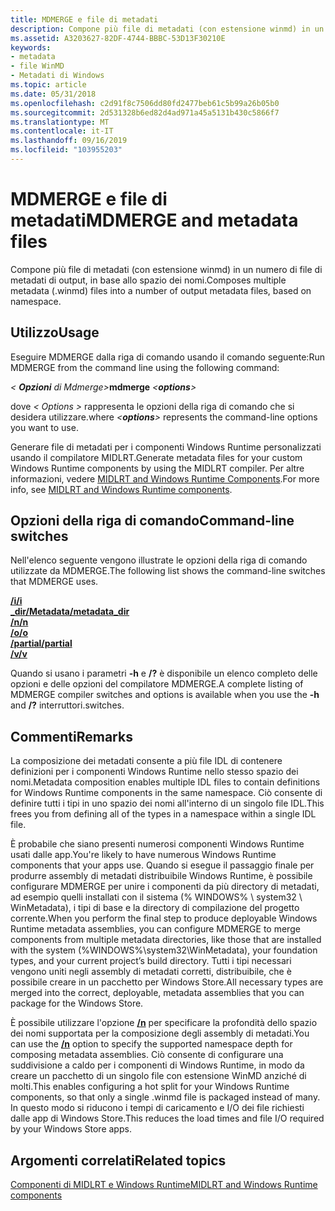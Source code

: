 ```yaml
---
title: MDMERGE e file di metadati
description: Compone più file di metadati (con estensione winmd) in un numero di file di metadati di output, in base allo spazio dei nomi.
ms.assetid: A3203627-82DF-4744-BBBC-53D13F30210E
keywords:
- metadata
- file WinMD
- Metadati di Windows
ms.topic: article
ms.date: 05/31/2018
ms.openlocfilehash: c2d91f8c7506dd80fd2477beb61c5b99a26b05b0
ms.sourcegitcommit: 2d531328b6ed82d4ad971a45a5131b430c5866f7
ms.translationtype: MT
ms.contentlocale: it-IT
ms.lasthandoff: 09/16/2019
ms.locfileid: "103955203"
---
```

# <a name="mdmerge-and-metadata-files"></a><span data-ttu-id="0bed5-106">MDMERGE e file di metadati</span><span class="sxs-lookup"><span data-stu-id="0bed5-106">MDMERGE and metadata files</span></span>

<span data-ttu-id="0bed5-107">Compone più file di metadati (con estensione winmd) in un numero di file di metadati di output, in base allo spazio dei nomi.</span><span class="sxs-lookup"><span data-stu-id="0bed5-107">Composes multiple metadata (.winmd) files into a number of output metadata files, based on namespace.</span></span>

## <a name="usage"></a><span data-ttu-id="0bed5-108">Utilizzo</span><span class="sxs-lookup"><span data-stu-id="0bed5-108">Usage</span></span>

<span data-ttu-id="0bed5-109">Eseguire MDMERGE dalla riga di comando usando il comando seguente:</span><span class="sxs-lookup"><span data-stu-id="0bed5-109">Run MDMERGE from the command line using the following command:</span></span>

<span data-ttu-id="0bed5-110"> *< ***Opzioni*** di Mdmerge>*</span><span class="sxs-lookup"><span data-stu-id="0bed5-110">**mdmerge** *<***options***>*</span></span>

<span data-ttu-id="0bed5-111">dove *<  Options >* rappresenta le opzioni della riga di comando che si desidera utilizzare.</span><span class="sxs-lookup"><span data-stu-id="0bed5-111">where *<***options***>* represents the command-line options you want to use.</span></span>

<span data-ttu-id="0bed5-112">Generare file di metadati per i componenti Windows Runtime personalizzati usando il compilatore MIDLRT.</span><span class="sxs-lookup"><span data-stu-id="0bed5-112">Generate metadata files for your custom Windows Runtime components by using the MIDLRT compiler.</span></span> <span data-ttu-id="0bed5-113">Per altre informazioni, vedere [MIDLRT and Windows Runtime Components](midlrt-and-windows-runtime-components.md).</span><span class="sxs-lookup"><span data-stu-id="0bed5-113">For more info, see [MIDLRT and Windows Runtime components](midlrt-and-windows-runtime-components.md).</span></span>

## <a name="command-line-switches"></a><span data-ttu-id="0bed5-114">Opzioni della riga di comando</span><span class="sxs-lookup"><span data-stu-id="0bed5-114">Command-line switches</span></span>

<span data-ttu-id="0bed5-115">Nell'elenco seguente vengono illustrate le opzioni della riga di comando utilizzate da MDMERGE.</span><span class="sxs-lookup"><span data-stu-id="0bed5-115">The following list shows the command-line switches that MDMERGE uses.</span></span>

<dl>

[<span data-ttu-id="0bed5-116">**/i**</span><span class="sxs-lookup"><span data-stu-id="0bed5-116">**/i**</span></span>](-mdmerge-i.md)  
[<span data-ttu-id="0bed5-117">**\_dir/Metadata**</span><span class="sxs-lookup"><span data-stu-id="0bed5-117">**/metadata\_dir**</span></span>](-mdmerge-metadata-dir.md)  
[<span data-ttu-id="0bed5-118">**/n**</span><span class="sxs-lookup"><span data-stu-id="0bed5-118">**/n**</span></span>](-mdmerge-n.md)  
[<span data-ttu-id="0bed5-119">**/o**</span><span class="sxs-lookup"><span data-stu-id="0bed5-119">**/o**</span></span>](-mdmerge-o.md)  
[<span data-ttu-id="0bed5-120">**/partial**</span><span class="sxs-lookup"><span data-stu-id="0bed5-120">**/partial**</span></span>](-mdmerge-partial.md)  
[<span data-ttu-id="0bed5-121">**/v**</span><span class="sxs-lookup"><span data-stu-id="0bed5-121">**/v**</span></span>](-mdmerge-v.md)  
</dl>

<span data-ttu-id="0bed5-122">Quando si usano i parametri **-h** e **/?** è disponibile un elenco completo delle opzioni e delle opzioni del compilatore MDMERGE.</span><span class="sxs-lookup"><span data-stu-id="0bed5-122">A complete listing of MDMERGE compiler switches and options is available when you use the **-h** and **/?**</span></span> <span data-ttu-id="0bed5-123">interruttori.</span><span class="sxs-lookup"><span data-stu-id="0bed5-123">switches.</span></span>

## <a name="remarks"></a><span data-ttu-id="0bed5-124">Commenti</span><span class="sxs-lookup"><span data-stu-id="0bed5-124">Remarks</span></span>

<span data-ttu-id="0bed5-125">La composizione dei metadati consente a più file IDL di contenere definizioni per i componenti Windows Runtime nello stesso spazio dei nomi.</span><span class="sxs-lookup"><span data-stu-id="0bed5-125">Metadata composition enables multiple IDL files to contain definitions for Windows Runtime components in the same namespace.</span></span> <span data-ttu-id="0bed5-126">Ciò consente di definire tutti i tipi in uno spazio dei nomi all'interno di un singolo file IDL.</span><span class="sxs-lookup"><span data-stu-id="0bed5-126">This frees you from defining all of the types in a namespace within a single IDL file.</span></span>

<span data-ttu-id="0bed5-127">È probabile che siano presenti numerosi componenti Windows Runtime usati dalle app.</span><span class="sxs-lookup"><span data-stu-id="0bed5-127">You're likely to have numerous Windows Runtime components that your apps use.</span></span> <span data-ttu-id="0bed5-128">Quando si esegue il passaggio finale per produrre assembly di metadati distribuibile Windows Runtime, è possibile configurare MDMERGE per unire i componenti da più directory di metadati, ad esempio quelli installati con il sistema (% WINDOWS% \\ system32 \\ WinMetadata), i tipi di base e la directory di compilazione del progetto corrente.</span><span class="sxs-lookup"><span data-stu-id="0bed5-128">When you perform the final step to produce deployable Windows Runtime metadata assemblies, you can configure MDMERGE to merge components from multiple metadata directories, like those that are installed with the system (%WINDOWS%\\system32\\WinMetadata), your foundation types, and your current project’s build directory.</span></span> <span data-ttu-id="0bed5-129">Tutti i tipi necessari vengono uniti negli assembly di metadati corretti, distribuibile, che è possibile creare in un pacchetto per Windows Store.</span><span class="sxs-lookup"><span data-stu-id="0bed5-129">All necessary types are merged into the correct, deployable, metadata assemblies that you can package for the Windows Store.</span></span>

<span data-ttu-id="0bed5-130">È possibile utilizzare l'opzione [**/n**](-mdmerge-n.md) per specificare la profondità dello spazio dei nomi supportata per la composizione degli assembly di metadati.</span><span class="sxs-lookup"><span data-stu-id="0bed5-130">You can use the [**/n**](-mdmerge-n.md) option to specify the supported namespace depth for composing metadata assemblies.</span></span> <span data-ttu-id="0bed5-131">Ciò consente di configurare una suddivisione a caldo per i componenti di Windows Runtime, in modo da creare un pacchetto di un singolo file con estensione WinMD anziché di molti.</span><span class="sxs-lookup"><span data-stu-id="0bed5-131">This enables configuring a hot split for your Windows Runtime components, so that only a single .winmd file is packaged instead of many.</span></span> <span data-ttu-id="0bed5-132">In questo modo si riducono i tempi di caricamento e I/O dei file richiesti dalle app di Windows Store.</span><span class="sxs-lookup"><span data-stu-id="0bed5-132">This reduces the load times and file I/O required by your Windows Store apps.</span></span>

## <a name="related-topics"></a><span data-ttu-id="0bed5-133">Argomenti correlati</span><span class="sxs-lookup"><span data-stu-id="0bed5-133">Related topics</span></span>

<dl> <dt>

[<span data-ttu-id="0bed5-134">Componenti di MIDLRT e Windows Runtime</span><span class="sxs-lookup"><span data-stu-id="0bed5-134">MIDLRT and Windows Runtime components</span></span>](midlrt-and-windows-runtime-components.md)
</dt> </dl>

 

 




